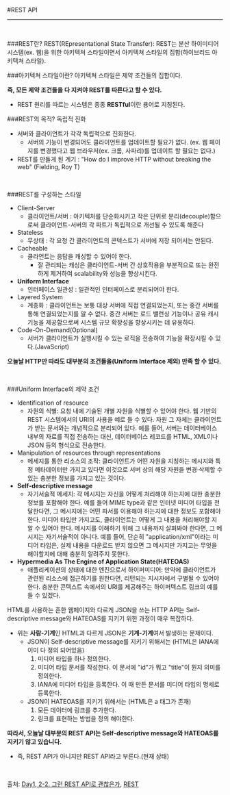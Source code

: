 #REST API

---
<br>

###REST란?
REST(REpresentational State Transfer): REST는 분산 하이미디어 시스템(ex. 웹)을 위한 아키텍쳐 스타일이면서 아키텍쳐 스타일의 집합(하이브리드 아키텍쳐 스타일).

###아키텍쳐 스타일이란?
아키텍쳐 스타일은 제약 조건들의 집합이다.

**즉, 모든 제약 조건들을 다 지켜야 REST를 따른다고 할 수 있다.**
  * REST 원리를 따르는 시스템은 종종 **RESTful**이란 용어로 지칭된다.

###REST의 목적?
독립적 진화
* 서버와 클라이언트가 각각 독립적으로 진화한다.
  * 서버의 기능이 변경되어도 클라이언트를 업데이트할 필요가 없다. (ex. 웹 페이지를 변경했다고 웹 브라우저(ex. 크롬, 사파리)를 업데이트 할 필요는 없다.)
* REST를 만들게 된 계기 : "How do I improve HTTP without breaking the web" (Fielding, Roy T)

<br>

###REST를 구성하는 스타일

* Client-Server
  * 클라이언트/서버 : 아키텍처를 단순화시키고 작은 단위로 분리(decouple)함으로써 클라이언트-서버의 각 파트가 독립적으로 개선될 수 있도록 해준다
* Stateless
  * 무상태 : 각 요청 간 클라이언트의 콘텍스트가 서버에 저장 되어서는 안된다.
* Cacheable
  * 클라언트는 응답을 캐싱할 수 있어야 한다.
    * 잘 관리되는 캐싱은 클라이언트-서버 간 상호작용을 부분적으로 또는 완전하게 제거하여 scalability와 성능을 향상시킨다.
* **Uniform Interface**
  * 인터페이스 일관성 : 일관적인 인터페이스로 분리되어야 한다.
* Layered System
  * 계층화 : 클라이언트는 보통 대상 서버에 직접 연결되었는지, 또는 중간 서버를 통해 연결되었는지를 알 수 없다. 중간 서버는 로드 밸런싱 기능이나 공유 캐시 기능을 제공함으로써 시스템 규모 확장성을 향상시키는 데 유용하다.
* Code-On-Demand(Optional)
  * 서버가 클라이언트가 실행시킬 수 있는 로직을 전송하여 기능을 확장시킬 수 있다.(JavaScript)

**오늘날 HTTP만 따라도 대부분의 조건들을(Uniform Interface 제외) 만족 할 수 있다.**

<br>

###Uniform Interface의 제약 조건
* Identification of resource
  * 자원의 식별: 요청 내에 기술된 개별 자원을 식별할 수 있어야 한다. 웹 기반의 REST 시스템에서의 URI의 사용을 예로 들 수 있다. 자원 그 자체는 클라이언트가 받는 문서와는 개념적으로 분리되어 있다. 예를 들어, 서버는 데이터베이스 내부의 자료를 직접 전송하는 대신, 데이터베이스 레코드를 HTML, XML이나 JSON 등의 형식으로 전송한다.
* Manipulation of resources through representations
  * 메세지를 통한 리소스의 조작: 클라이언트가 어떤 자원을 지칭하는 메시지와 특정 메타데이터만 가지고 있다면 이것으로 서버 상의 해당 자원을 변경·삭제할 수 있는 충분한 정보를 가지고 있는 것이다.
* **Self-descriptive message**
  * 자기서술적 메세지: 각 메시지는 자신을 어떻게 처리해야 하는지에 대한 충분한 정보를 포함해야 한다. 예를 들어 MIME type과 같은 인터넷 미디어 타입을 전달한다면, 그 메시지에는 어떤 파서를 이용해야 하는지에 대한 정보도 포함해야 한다. 미디어 타입만 가지고도, 클라이언트는 어떻게 그 내용을 처리해야할 지 알 수 있어야 한다. 메시지를 이해하기 위해 그 내용까지 살펴봐야 한다면, 그 메시지는 자기서술적이 아니다. 예를 들어, 단순히 "application/xml"이라는 미디어 타입은, 실제 내용을 다운로드 받지 않으면 그 메시지만 가지고는 무엇을 해야할지에 대해 충분히 알려주지 못한다.
* **Hypermedia As The Engine of Application State(HATEOAS)**
  * 애플리케이션의 상태에 대한 엔진으로서 하이퍼미디어: 만약에 클라이언트가 관련된 리소스에 접근하기를 원한다면, 리턴되는 지시자에서 구별될 수 있어야 한다. 충분한 콘텍스트 속에서의 URI를 제공해주는 하이퍼텍스트 링크의 예를 들 수 있겠다.

HTML를 사용하는 흔한 웹페이지와 다르게 JSON을 쓰는 HTTP API는 Self-descriptive message와 HATEOAS를 지키기 위한 과정이 매우 복잡하다.
* 위는 **사람-기계**인 HTML과 다르게 JSON은 **기계-기계**여서 발생하는 문제이다.
  * JSON이 Self-descriptive message를 지키기 위해서는 (HTML은 IANA에 이미 다 정의 되어있음)
    1. 미디어 타입을 하나 정의한다.
    2. 미디어 타입 문서를 작성한다. 이 문서에 "id"가 뭐고 "title"이 뭔지 의미를 정의한다.
    3. IANA에 미디어 타입을 등록한다. 이 때 만든 문서를 미디어 타입의 명세로 등록한다.
  * JSON이 HATEOAS를 지키기 위해서는 (HTML은 a 태그가 존재)
    1. 모든 데이터에 링크를 추가한다.
    2. 링크를 표현하는 방법을 정의 해야한다.



**따라서, 오늘날 대부분의 REST API는 Self-descriptive message와 HATEOAS를 지키기 않고 있습니다.**
* 즉, REST API가 아니지만 REST API라고 부른다.(현재 상태)

<br>

출처: [Day1, 2-2. 그런 REST API로 괜찮은가](https://www.youtube.com/watch?v=RP_f5dMoHFc&t=1343s), [REST](https://ko.wikipedia.org/wiki/REST)
